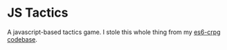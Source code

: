 # JS Tactics

A javascript-based tactics game.  I stole this whole thing from my
[es6-crpg codebase](https://github.com/dorthu/ld37-one-room).
